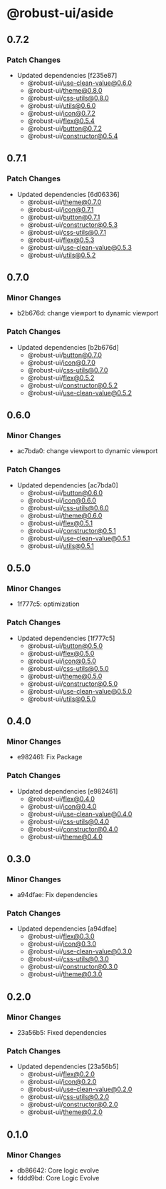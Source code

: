 # @robust-ui/aside

## 0.7.2

### Patch Changes

- Updated dependencies [f235e87]
  - @robust-ui/use-clean-value@0.6.0
  - @robust-ui/theme@0.8.0
  - @robust-ui/css-utils@0.8.0
  - @robust-ui/utils@0.6.0
  - @robust-ui/icon@0.7.2
  - @robust-ui/flex@0.5.4
  - @robust-ui/button@0.7.2
  - @robust-ui/constructor@0.5.4

## 0.7.1

### Patch Changes

- Updated dependencies [6d06336]
  - @robust-ui/theme@0.7.0
  - @robust-ui/icon@0.7.1
  - @robust-ui/button@0.7.1
  - @robust-ui/constructor@0.5.3
  - @robust-ui/css-utils@0.7.1
  - @robust-ui/flex@0.5.3
  - @robust-ui/use-clean-value@0.5.3
  - @robust-ui/utils@0.5.2

## 0.7.0

### Minor Changes

- b2b676d: change viewport to dynamic viewport

### Patch Changes

- Updated dependencies [b2b676d]
  - @robust-ui/button@0.7.0
  - @robust-ui/icon@0.7.0
  - @robust-ui/css-utils@0.7.0
  - @robust-ui/flex@0.5.2
  - @robust-ui/constructor@0.5.2
  - @robust-ui/use-clean-value@0.5.2

## 0.6.0

### Minor Changes

- ac7bda0: change viewport to dynamic viewport

### Patch Changes

- Updated dependencies [ac7bda0]
  - @robust-ui/button@0.6.0
  - @robust-ui/icon@0.6.0
  - @robust-ui/css-utils@0.6.0
  - @robust-ui/theme@0.6.0
  - @robust-ui/flex@0.5.1
  - @robust-ui/constructor@0.5.1
  - @robust-ui/use-clean-value@0.5.1
  - @robust-ui/utils@0.5.1

## 0.5.0

### Minor Changes

- 1f777c5: optimization

### Patch Changes

- Updated dependencies [1f777c5]
  - @robust-ui/button@0.5.0
  - @robust-ui/flex@0.5.0
  - @robust-ui/icon@0.5.0
  - @robust-ui/css-utils@0.5.0
  - @robust-ui/theme@0.5.0
  - @robust-ui/constructor@0.5.0
  - @robust-ui/use-clean-value@0.5.0
  - @robust-ui/utils@0.5.0

## 0.4.0

### Minor Changes

- e982461: Fix Package

### Patch Changes

- Updated dependencies [e982461]
  - @robust-ui/flex@0.4.0
  - @robust-ui/icon@0.4.0
  - @robust-ui/use-clean-value@0.4.0
  - @robust-ui/css-utils@0.4.0
  - @robust-ui/constructor@0.4.0
  - @robust-ui/theme@0.4.0

## 0.3.0

### Minor Changes

- a94dfae: Fix dependencies

### Patch Changes

- Updated dependencies [a94dfae]
  - @robust-ui/flex@0.3.0
  - @robust-ui/icon@0.3.0
  - @robust-ui/use-clean-value@0.3.0
  - @robust-ui/css-utils@0.3.0
  - @robust-ui/constructor@0.3.0
  - @robust-ui/theme@0.3.0

## 0.2.0

### Minor Changes

- 23a56b5: Fixed dependencies

### Patch Changes

- Updated dependencies [23a56b5]
  - @robust-ui/flex@0.2.0
  - @robust-ui/icon@0.2.0
  - @robust-ui/use-clean-value@0.2.0
  - @robust-ui/css-utils@0.2.0
  - @robust-ui/constructor@0.2.0
  - @robust-ui/theme@0.2.0

## 0.1.0

### Minor Changes

- db86642: Core logic evolve
- fddd9bd: Core Logic Evolve

